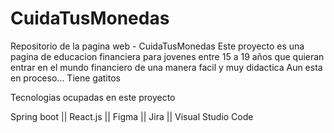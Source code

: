 # CuidaTusMonedas
Repositorio de la pagina web - CuidaTusMonedas
Este proyecto es una pagina de educacion financiera para jovenes entre 15 a 19 años que quieran entrar en el mundo financiero de una manera facil y muy didactica
Aun esta en proceso... Tiene gatitos 

Tecnologias ocupadas en este proyecto

Spring boot || React.js || Figma || Jira || Visual Studio Code
